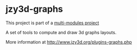 jzy3d-graphs
============

This project is part of a <a href="https://github.com/jzy3d/jzy3d-master">multi-modules project</a>

A set of tools to compute and draw 3d graphs layouts.

More information at http://www.jzy3d.org/plugins-graphs.php 
